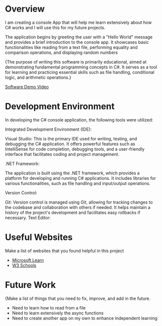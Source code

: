 # Overview
I am creating a  console   App that will help me learn extensively about how C# works  and I will use this for my future projects.

The application begins by greeting the user with a "Hello World" message and provides a brief introduction to the console app. It showcases basic functionalities like reading from a text file, performing equality and comparison operations, and displaying random numbers

{The purpose of writing this software is primarily educational, aimed at demonstrating fundamental programming concepts in C#. It serves as a tool for learning and practicing essential skills such as file handling, conditional logic, and arithmetic operations.}

[Software Demo Video](https://youtu.be/hvYSi2V9SUY)

# Development Environment

In developing the C# console application, the following tools were utilized:

Integrated Development Environment (IDE):

Visual Studio: This is the primary IDE used for writing, testing, and debugging the C# application. It offers powerful features such as IntelliSense for code completion, debugging tools, and a user-friendly interface that facilitates coding and project management.

.NET Framework:

The application is built using the .NET framework, which provides a platform for developing and running C# applications. It includes libraries for various functionalities, such as file handling and input/output operations.

Version Control:

Git: Version control is managed using Git, allowing for tracking changes to the codebase and collaboration with others if needed. It helps maintain a history of the project's development and facilitates easy rollbacks if necessary.
Text Editor:



# Useful Websites

Make a list of websites that you found helpful in this project

- [Microsoft Learn ](https://learn.microsoft.com/en-us/dotnet/csharp/)
- [W3 Schools ](https://www.w3schools.com/)

# Future Work
{Make a list of things that you need to fix, improve, and add in the future.

- Need to learn how to read from a file
- Need to learn extensively the async functions
- Need to create another app on my own to enhance  independent learning